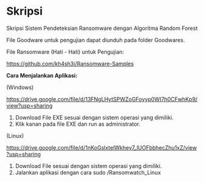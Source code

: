 # Skripsi
Skripsi Sistem Pendeteksian Ransomware dengan Algoritma Random Forest

File Goodware untuk pengujian dapat diunduh pada folder Goodwares.

File Ransomware (Hati - Hati) untuk Pengujian:

https://github.com/kh4sh3i/Ransomware-Samples


**Cara Menjalankan Aplikasi:**

(Windows)

https://drive.google.com/file/d/13FNgLHytSPWZoGFovyp0WI7h0CFwhKp9/view?usp=sharing
1. Download File EXE sesuai dengan sistem operasi yang dimiliki.
2. Klik kanan pada file EXE dan run as administrator.

(Linux)

https://drive.google.com/file/d/1nKoGslxtelWkhey7_lUOFbbhecZhu1xZ/view?usp=sharing
1. Download File sesuai dengan sistem operasi yang dimiliki.
2. Jalankan aplikasi dengan cara sudo <Folder File>/Ransomwatch_Linux
